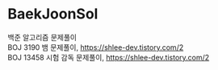# BaekJoonSol
백준 알고리즘 문제풀이  
BOJ 3190 뱀 문제풀이, https://shlee-dev.tistory.com/2  
BOJ 13458 시험 감독 문제풀이, https://shlee-dev.tistory.com/2
